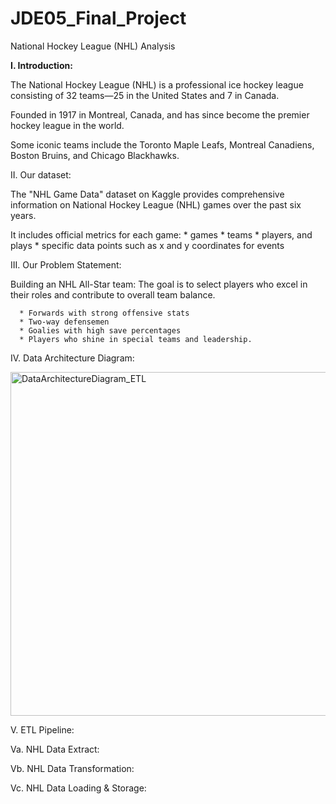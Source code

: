 # JDE05_Final_Project
National Hockey League (NHL) Analysis

**I. Introduction:**

  The National Hockey League (NHL) is a professional ice hockey league consisting of 32 teams—25 in the United States and 7 in Canada. 

  Founded in 1917 in Montreal, Canada, and has since become the premier hockey league in the world. 

  Some iconic teams include the Toronto Maple Leafs, Montreal Canadiens, Boston Bruins, and Chicago Blackhawks.

II. Our dataset:

  The "NHL Game Data" dataset on Kaggle provides comprehensive information on National Hockey League (NHL) games over the past six years.

  It includes official metrics for each game: 
    * games
    * teams
    * players, and plays
    * specific data points such as x and y coordinates for events

III. Our Problem Statement:

  Building an NHL All-Star team:
    The goal is to select players who excel in their roles and contribute to overall team balance. 

      * Forwards with strong offensive stats
      * Two-way defensemen
      * Goalies with high save percentages
      * Players who shine in special teams and leadership.

IV. Data Architecture Diagram:

  <img width="550" alt="DataArchitectureDiagram_ETL" src="https://github.com/user-attachments/assets/7e9ae6e7-3a11-4331-8931-ade1b7742af1" />

V. ETL Pipeline:

  Va. NHL Data Extract:


  Vb. NHL Data Transformation:


  Vc. NHL Data Loading & Storage:



